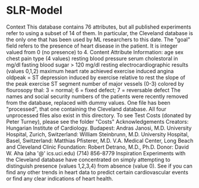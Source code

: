 # SLR-Model
Context This database contains 76 attributes, but all published experiments refer to using a subset of 14 of them. In particular, the Cleveland database is the only one that has been used by ML researchers to this date. The "goal" field refers to the presence of heart disease in the patient. It is integer valued from 0 (no presence) to 4.  Content  Attribute Information:  age sex chest pain type (4 values) resting blood pressure serum cholestoral in mg/dl fasting blood sugar > 120 mg/dl resting electrocardiographic results (values 0,1,2) maximum heart rate achieved exercise induced angina oldpeak = ST depression induced by exercise relative to rest the slope of the peak exercise ST segment number of major vessels (0-3) colored by flourosopy thal: 3 = normal; 6 = fixed defect; 7 = reversable defect The names and social security numbers of the patients were recently removed from the database, replaced with dummy values. One file has been "processed", that one containing the Cleveland database. All four unprocessed files also exist in this directory.  To see Test Costs (donated by Peter Turney), please see the folder "Costs"  Acknowledgements Creators:  Hungarian Institute of Cardiology. Budapest: Andras Janosi, M.D. University Hospital, Zurich, Switzerland: William Steinbrunn, M.D. University Hospital, Basel, Switzerland: Matthias Pfisterer, M.D. V.A. Medical Center, Long Beach and Cleveland Clinic Foundation: Robert Detrano, M.D., Ph.D. Donor: David W. Aha (aha '@' ics.uci.edu) (714) 856-8779  Inspiration Experiments with the Cleveland database have concentrated on simply attempting to distinguish presence (values 1,2,3,4) from absence (value 0).  See if you can find any other trends in heart data to predict certain cardiovascular events or find any clear indications of heart health.
